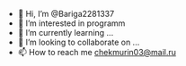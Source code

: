 - 👋 Hi, I’m @Bariga2281337
- 👀 I’m interested in programm
- 🌱 I’m currently learning ...
- 💞️ I’m looking to collaborate on ...
- 📫 How to reach me chekmurin03@mail.ru

<!---
Bariga2281337/Bariga2281337 is a ✨ special ✨ repository because its `README.md` (this file) appears on your GitHub profile.
You can click the Preview link to take a look at your changes.
--->
